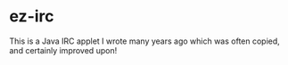 # ez-irc
This is a Java IRC applet I wrote many years ago which was often copied, and certainly improved upon!
